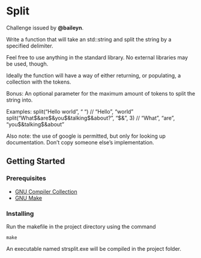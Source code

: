 # Split

Challenge issued by **@baileyn**.

Write a function that will take an std::string and split the string by a specified delimiter. 

Feel free to use anything in the standard library. No external libraries may be used, though. 

Ideally the function will have a way of either returning, or populating, a collection with the tokens.

Bonus: An optional parameter for the maximum amount of tokens to split the string into. 

Examples:
split(“Hello world”, “ “) // “Hello”, “world”
split(“What$&are$&you$&talking$&about?”, “$&”, 3) // “What”, “are”, “you$&talking$&about”

Also note: the use of google is permitted, but only for looking up documentation. Don’t copy someone else’s implementation.

## Getting Started

### Prerequisites

* [GNU Compiler Collection](https://gcc.gnu.org/)
* [GNU Make](https://www.gnu.org/software/make/)

### Installing

Run the makefile in the project directory using the command

```
make
```

An executable named strsplit.exe will be compiled in the project folder.